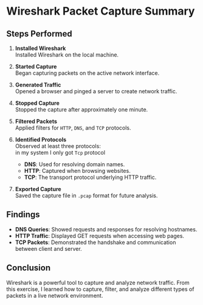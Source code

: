 
# Wireshark Packet Capture Summary

## Steps Performed

1. **Installed Wireshark**  
   Installed Wireshark on the local machine.

2. **Started Capture**  
   Began capturing packets on the active network interface.

3. **Generated Traffic**  
   Opened a browser and pinged a server to create network traffic.

4. **Stopped Capture**  
   Stopped the capture after approximately one minute.

5. **Filtered Packets**  
   Applied filters for `HTTP`, `DNS`, and `TCP` protocols.

6. **Identified Protocols**  
   Observed at least three protocols:  
   in my system I only got `Tcp` protocol
   - **DNS**: Used for resolving domain names.  
   - **HTTP**: Captured when browsing websites.  
   - **TCP**: The transport protocol underlying HTTP traffic.  

7. **Exported Capture**  
   Saved the capture file in `.pcap` format for future analysis.

## Findings

- **DNS Queries**: Showed requests and responses for resolving hostnames.  
- **HTTP Traffic**: Displayed GET requests when accessing web pages.  
- **TCP Packets**: Demonstrated the handshake and communication between client and server.  

## Conclusion

Wireshark is a powerful tool to capture and analyze network traffic. From this exercise, I learned how to capture, filter, and analyze different types of packets in a live network environment.
